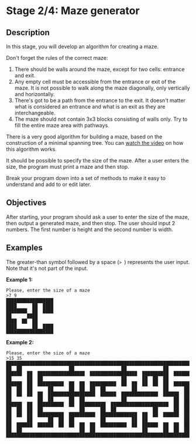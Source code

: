 # Stage 2/4: Maze generator
## Description
In this stage, you will develop an algorithm for creating a maze.

Don't forget the rules of the correct maze:

1. There should be walls around the maze, except for two cells: entrance and exit.
2. Any empty cell must be accessible from the entrance or exit of the maze. It is not possible to walk along the maze diagonally, only vertically and horizontally.
3. There's got to be a path from the entrance to the exit. It doesn't matter what is considered an entrance and what is an exit as they are interchangeable.
4. The maze should not contain 3x3 blocks consisting of walls only. Try to fill the entire maze area with pathways.

There is a very good algorithm for building a maze, based on the construction of a minimal spanning tree. You can <a href="https://www.youtube.com/watch?v=cQVH4gcb3O4">watch the video</a> on how this algorithm works.

It should be possible to specify the size of the maze. After a user enters the size, the program must print a maze and then stop.

Break your program down into a set of methods to make it easy to understand and add to or edit later.

## Objectives
After starting, your program should ask a user to enter the size of the maze, then output a generated maze, and then stop. The user should input 2 numbers. The first number is height and the second number is width.

## Examples
The greater-than symbol followed by a space (`> `) represents the user input. Note that it's not part of the input.

<b>Example 1:</b>
```
Please, enter the size of a maze
>7 9
██████████████████
████      ██  ████
████████  ██  ████
██      ████
████  ██  ██
████      ██  ████
██████████████████
```

<b>Example 2:</b>
```
Please, enter the size of a maze
>15 35
██████████████████████████████████████████████████████████████████████
██  ██                  ██                  ██              ██
██████  ██  ██████████████████  ██████████████████  ██████████  ██████
██      ██  ██                              ██      ██  ██  ██
██████  ██  ██████████  ██  ██  ██████████  ██  ██  ██  ██  ██  ██████
██  ██  ██      ██      ██  ██  ██  ██          ██          ██      ██
██  ██  ██  ██  ██████████████████  ██████  ██████████████  ██████  ██
██          ██  ██      ██  ██              ██                  ██  ██
██████  ██  ██████████  ██  ██████████  ██████████████████████  ██  ██
██  ██  ██  ██              ██      ██  ██              ██      ██  ██
██  ██  ██  ██████████  ██████████  ██████████████  ██  ██  ██████  ██
██      ██      ██  ██  ██          ██          ██  ██              ██
██  ██████  ██████  ██  ██  ██  ██  ██████████  ██  ██████  ██  ██  ██
██  ██                      ██  ██                  ██      ██  ██  ██
██████████████████████████████████████████████████████████████████████
```
